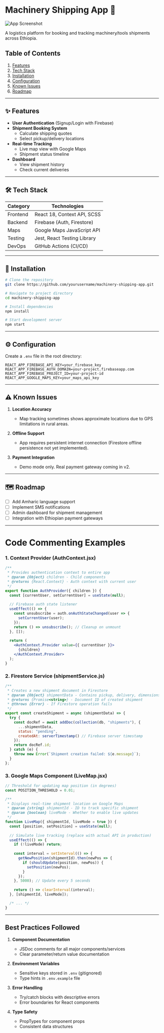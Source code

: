 
# **Machinery Shipping App** 🚛

![App Screenshot](https://imgur.com/a/czaKTUO)

A logistics platform for booking and tracking machinery/tools shipments across Ethiopia.

## **Table of Contents**
1. [Features](#-features)
2. [Tech Stack](#-tech-stack)
3. [Installation](#-installation)
4. [Configuration](#-configuration)
5. [Known Issues](#-known-issues)
6. [Roadmap](#-roadmap)

---

## **✨ Features**
- **User Authentication** (Signup/Login with Firebase)
- **Shipment Booking System**
  - Calculate shipping quotes
  - Select pickup/delivery locations
- **Real-time Tracking**
  - Live map view with Google Maps
  - Shipment status timeline
- **Dashboard**
  - View shipment history
  - Check current deliveries

---

## **🛠 Tech Stack**
| Category       | Technologies                          |
|----------------|---------------------------------------|
| Frontend       | React 18, Context API, SCSS           |
| Backend        | Firebase (Auth, Firestore)            |
| Maps           | Google Maps JavaScript API            |
| Testing        | Jest, React Testing Library           |
| DevOps         | GitHub Actions (CI/CD)                |

---

## **🚀 Installation**
```bash
# Clone the repository
git clone https://github.com/yourusername/machinery-shipping-app.git

# Navigate to project directory
cd machinery-shipping-app

# Install dependencies
npm install

# Start development server
npm start
```

---

## **⚙ Configuration**
Create a `.env` file in the root directory:
```env
REACT_APP_FIREBASE_API_KEY=your_firebase_key
REACT_APP_FIREBASE_AUTH_DOMAIN=your-project.firebaseapp.com
REACT_APP_FIREBASE_PROJECT_ID=your-project-id
REACT_APP_GOOGLE_MAPS_KEY=your_maps_api_key
```

---

## **⚠ Known Issues**
1. **Location Accuracy**  
   - Map tracking sometimes shows approximate locations due to GPS limitations in rural areas.

2. **Offline Support**  
   - App requires persistent internet connection (Firestore offline persistence not yet implemented).

3. **Payment Integration**  
   - Demo mode only. Real payment gateway coming in v2.

---

## **🗺 Roadmap**
- [ ] Add Amharic language support
- [ ] Implement SMS notifications
- [ ] Admin dashboard for shipment management
- [ ] Integration with Ethiopian payment gateways

---

# **Code Commenting Examples**

### **1. Context Provider (AuthContext.jsx)**
```jsx
/**
 * Provides authentication context to entire app
 * @param {Object} children - Child components
 * @returns {React.Context} - Auth context with current user
 */
export function AuthProvider({ children }) {
  const [currentUser, setCurrentUser] = useState(null);
  
  // Firebase auth state listener
  useEffect(() => {
    const unsubscribe = auth.onAuthStateChanged(user => {
      setCurrentUser(user);
    });
    return () => unsubscribe(); // Cleanup on unmount
  }, []);
  
  return (
    <AuthContext.Provider value={{ currentUser }}>
      {children}
    </AuthContext.Provider>
  );
}
```

### **2. Firestore Service (shipmentService.js)**
```javascript
/**
 * Creates a new shipment document in Firestore
 * @param {Object} shipmentData - Contains pickup, delivery, dimensions, etc.
 * @returns {Promise<string>} - Document ID of created shipment
 * @throws {Error} - If Firestore operation fails
 */
export const createShipment = async (shipmentData) => {
  try {
    const docRef = await addDoc(collection(db, "shipments"), {
      ...shipmentData,
      status: "pending",
      createdAt: serverTimestamp() // Firebase server timestamp
    });
    return docRef.id;
  } catch (e) {
    throw new Error(`Shipment creation failed: ${e.message}`);
  }
};
```

### **3. Google Maps Component (LiveMap.jsx)**
```jsx
// Threshold for updating map position (in degrees)
const POSITION_THRESHOLD = 0.01; 

/**
 * Displays real-time shipment location on Google Maps
 * @param {string} shipmentId - ID to track specific shipment
 * @param {boolean} liveMode - Whether to enable live updates
 */
function LiveMap({ shipmentId, liveMode = true }) {
  const [position, setPosition] = useState(null);
  
  // Simulate live tracking (replace with actual API in production)
  useEffect(() => {
    if (!liveMode) return;
    
    const interval = setInterval(() => {
      getNewPosition(shipmentId).then(newPos => {
        if (shouldUpdate(position, newPos)) {
          setPosition(newPos);
        }
      });
    }, 5000); // Update every 5 seconds
    
    return () => clearInterval(interval);
  }, [shipmentId, liveMode]);

  /* ... */
}
```

---

## **Best Practices Followed**
1. **Component Documentation**  
   - JSDoc comments for all major components/services
   - Clear parameter/return value documentation

2. **Environment Variables**  
   - Sensitive keys stored in `.env` (gitignored)
   - Type hints in `.env.example` file

3. **Error Handling**  
   - Try/catch blocks with descriptive errors
   - Error boundaries for React components

4. **Type Safety**  
   - PropTypes for component props
   - Consistent data structures
